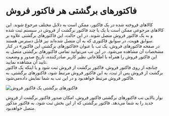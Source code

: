 # فاکتورهای برگشتی هر فاکتور فروش
کالاهای فروخته شده در یک فاکتور، ممکن است به دلایل مختلف مرجوع شوند. این کالاهای مرجوعی ممکن است با یک یا چند فاکتور برگشت از فروش در سیستم ثبت شده و به یک فاکتور فروش متصل شوند. در این حالت، این فاکتورهای برگشتی علاوه بر سوابق هویت، در سوابق فاکتوری که به آن متصل شده‌اند نیز قابل دسترس هستند.<br>
در صفحه ‌فاکتورهای فروش، یک تب با عنوان «فاکتورهای برگشتی این فاکتور» در کنار مشخصات آن مشاهده می‌شود. در این تب می‌توانید تمامی فاکتورهای برگشتی متصل به این فاکتور فروش را همراه با اطلاعاتی نظیر کاربر صادرکننده، تاریخ صدور و وضعیت تایید آن مشاهده نمایید.<br> 
چنانچه از روی فاکتور فروش، فاکتور برگشت از فروش ثبت شود و یا اینکه یک فاکتور برگشت از فروش پس از ثبت، به این فاکتور فروش مرتبط شود، فاکتورهای برگشتی، به فاکتور فروش مرتبط خواهدبود و در این تب به شما نمایش داده‌می‌شود.<br>

![فاکتورهای برگشتی یک فاکتور فروش]()

نوار بالایی تب فاکتورهای برگشتی فاکتور فروش، امکان صدور فاکتور برگشت از فروش جدید را به شما می‌دهد. فاکتور برگشتی که از این بخش ثبت شود، به ‌فاکتور مذکور متصل خواهد‌بود.<br>
